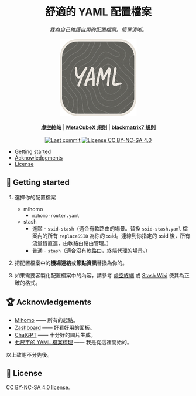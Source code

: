 <h1 align="center">舒適的 YAML 配置檔案</h1>
<p align="center">
  <i>我為自己維護自用的配置檔案。簡單清晰。</i>
  <br/><br/>
  <img width="210" alt="YAML" src="asset/logo.png"/>
  <br/><br/>
  <b><a href="https://wiki.metacubex.one/config/">虛空終端</a></b> | <b><a href="https://github.com/MetaCubeX/meta-rules-dat/tree/meta">MetaCubeX 規則</a></b> | <b><a href="https://github.com/blackmatrix7/ios_rule_script/tree/master/rule/Clash">blackmatrix7 規則</a></b>
  <br/><br/>
  <a target="_blank" href="https://github.com/Gholts/yaml"><img src="https://img.shields.io/github/last-commit/Gholts/yaml?logo=github&color=395799&logoColor=fff" alt="Last commit"/></a>
  <a href="https://github.com/Gholts/yaml/blob/main/LICENSE"><img src="https://img.shields.io/badge/License-CC%20BY--NC--SA%204.0-395799?logo=opensourceinitiative&logoColor=fff" alt="License CC BY-NC-SA 4.0"/></a>
</p>

* [Getting started](#-getting-started)
* [Acknowledgements](#-acknowledgements)
* [License](#-license)

## 🚀 Getting started

1. 選擇你的配置檔案
    - mihomo
        - `mihomo-router.yaml`
    - stash
        - 進階 - `ssid-stash`（適合有軟路由的場景。替換 `ssid-stash.yaml` 檔案內的所有 `replaceSSID` 為你的 ssid。連線到你指定的 ssid 後，所有流量皆直連，由軟路由路由管理。）
        - 普通 - `stash`（適合沒有軟路由，終端代理的場景。）

2. 把配置檔案中的**機場連結**或**節點資訊**替換為你的。

3. 如果需要客製化配置檔案中的內容，請參考 [虛空終端](https://wiki.metacubex.one/config/) 或 [Stash Wiki](https://stash.wiki/) 使其為正確的格式。

## 🏆 Acknowledgements

- [Mihomo](https://github.com/MetaCubeX/mihomo/) —— 所有的起點。
- [Zashboard](https://github.com/Zephyruso/zashboard) —— 好看好用的面板。
- [ChatGPT](https://chatgpt.com) —— 十分好的圖片生成。
- [七尺宇的 YAML 檔案梳理](https://youtu.be/watch?v=eUqf3lOhFSw) —— 我是從這裡開始的。

以上致謝不分先後。

## 📄 License

[CC BY-NC-SA 4.0 license](LICENSE).
